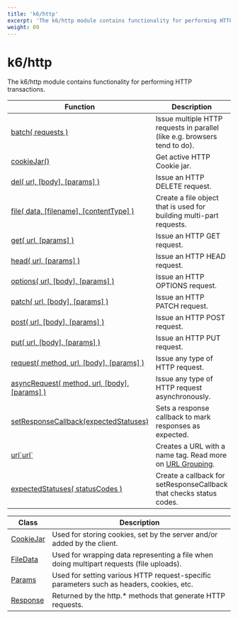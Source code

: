 ```yaml
---
title: 'k6/http'
excerpt: 'The k6/http module contains functionality for performing HTTP transactions.'
weight: 09
---
```


# k6/http

The k6/http module contains functionality for performing HTTP transactions.

| Function                                                                                                        | Description                                                                                                               |
| --------------------------------------------------------------------------------------------------------------- | ------------------------------------------------------------------------------------------------------------------------- |
| [batch( requests )](https://grafana.com/docs/k6/<K6_VERSION>/javascript-api/k6-http/batch)                                     | Issue multiple HTTP requests in parallel (like e.g. browsers tend to do).                                                 |
| [cookieJar()](https://grafana.com/docs/k6/<K6_VERSION>/javascript-api/k6-http/cookiejar)                                       | Get active HTTP Cookie jar.                                                                                               |
| [del( url, [body], [params] )](/javascript-api/k6-http/del)                                                     | Issue an HTTP DELETE request.                                                                                             |
| [file( data, [filename], [contentType] )](/javascript-api/k6-http/file)                                         | Create a file object that is used for building multi-part requests.                                                       |
| [get( url, [params] )](/javascript-api/k6-http/get)                                                             | Issue an HTTP GET request.                                                                                                |
| [head( url, [params] )](/javascript-api/k6-http/head)                                                           | Issue an HTTP HEAD request.                                                                                               |
| [options( url, [body], [params] )](/javascript-api/k6-http/options)                                             | Issue an HTTP OPTIONS request.                                                                                            |
| [patch( url, [body], [params] )](/javascript-api/k6-http/patch)                                                 | Issue an HTTP PATCH request.                                                                                              |
| [post( url, [body], [params] )](/javascript-api/k6-http/post)                                                   | Issue an HTTP POST request.                                                                                               |
| [put( url, [body], [params] )](/javascript-api/k6-http/put)                                                     | Issue an HTTP PUT request.                                                                                                |
| [request( method, url, [body], [params] )](/javascript-api/k6-http/request)                                     | Issue any type of HTTP request.                                                                                           |
| [asyncRequest( method, url, [body], [params] )](/javascript-api/k6-http/asyncrequest)                           | Issue any type of HTTP request asynchronously.                                                                            |
| [setResponseCallback(expectedStatuses)](https://grafana.com/docs/k6/<K6_VERSION>/javascript-api/k6-http/set-response-callback) | Sets a response callback to mark responses as expected.                                                                   |
| [url\`url\`](https://grafana.com/docs/k6/<K6_VERSION>/javascript-api/k6-http/url)                                              | Creates a URL with a name tag. Read more on [URL Grouping](https://grafana.com/docs/k6/<K6_VERSION>/using-k6/http-requests#url-grouping). |
| [expectedStatuses( statusCodes )](https://grafana.com/docs/k6/<K6_VERSION>/javascript-api/k6-http/expected-statuses)           | Create a callback for setResponseCallback that checks status codes.                                                       |

| Class                                                                   | Description                                                                              |
| ----------------------------------------------------------------------- | ---------------------------------------------------------------------------------------- |
| [CookieJar](https://grafana.com/docs/k6/<K6_VERSION>/javascript-api/k6-http/cookiejar) | Used for storing cookies, set by the server and/or added by the client.                  |
| [FileData](https://grafana.com/docs/k6/<K6_VERSION>/javascript-api/k6-http/filedata)   | Used for wrapping data representing a file when doing multipart requests (file uploads). |
| [Params](https://grafana.com/docs/k6/<K6_VERSION>/javascript-api/k6-http/params)       | Used for setting various HTTP request-specific parameters such as headers, cookies, etc. |
| [Response](https://grafana.com/docs/k6/<K6_VERSION>/javascript-api/k6-http/response)   | Returned by the http.\* methods that generate HTTP requests.                             |
